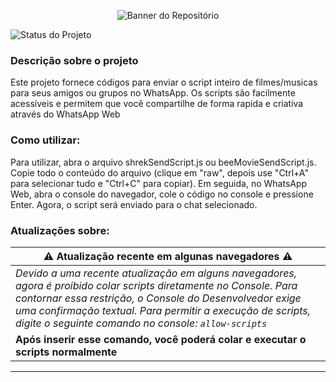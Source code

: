 <p align="center">
  <img src="" alt="Banner do Repositório">
</p>


![Status do Projeto](http://img.shields.io/static/v1?label=STATUS&message=EM-DESENVOLVIMENTO&color=yellow&style=for-the-badge)

### Descrição sobre o projeto

Este projeto fornece códigos para enviar o script inteiro de filmes/musicas para seus amigos ou grupos no WhatsApp. Os scripts são facilmente acessíveis e permitem que você compartilhe de forma rapida e criativa através do WhatsApp Web

### **Como utilizar:**

Para utilizar, abra o arquivo shrekSendScript.js ou beeMovieSendScript.js. Copie todo o conteúdo do arquivo (clique em "raw", depois use "Ctrl+A" para selecionar tudo e "Ctrl+C" para copiar). Em seguida, no WhatsApp Web, abra o console do navegador, cole o código no console e pressione Enter. Agora, o script será enviado para o chat selecionado.

### **Atualizações sobre:**

| ⚠️ **Atualização recente em algunas navegadores** ⚠️ |
|--|
| *Devido a uma recente atualização em alguns navegadores, agora é proibido colar scripts diretamente no Console. Para contornar essa restrição, o Console do Desenvolvedor exige uma confirmação textual. Para permitir a execução de scripts, digite o seguinte comando no console: ``` allow-scripts ```* |
| **Após inserir esse comando, você poderá colar e executar o scripts normalmente** |

<hr>